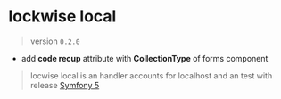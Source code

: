 # lockwise local

> version `0.2.0`

- add **code recup** attribute  with **CollectionType** of forms component

> locwise local is an handler accounts for localhost and an test with release [Symfony 5](https://symfony.com)